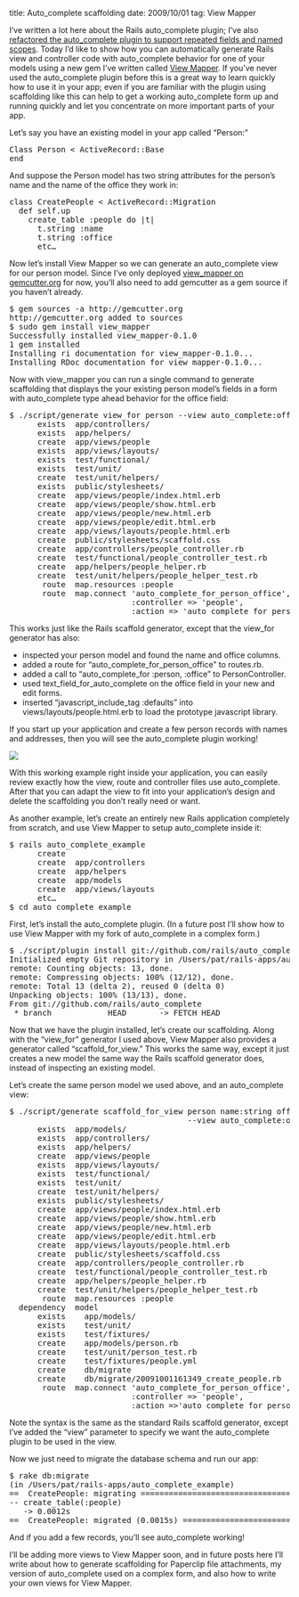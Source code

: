 title: Auto_complete scaffolding
date: 2009/10/01
tag: View Mapper

<p>I&rsquo;ve written a lot here about the Rails auto_complete plugin; I&rsquo;ve also <a href="http://patshaughnessy.net/repeated_auto_complete">refactored the auto_complete plugin to support repeated fields and named scopes</a>. Today I&rsquo;d like to show how you can automatically generate Rails view and controller code with auto_complete behavior for one of your models using a new gem I&rsquo;ve written called <a href="http://patshaughnessy.net/view_mapper">View Mapper</a>. If you&rsquo;ve never used the auto_complete plugin before this is a great way to learn quickly how to use it in your app; even if you are familiar with the plugin using scaffolding like this can help to get a working auto_complete form up and running quickly and let you concentrate on more important parts of your app.</p>
<p>Let&rsquo;s say you have an existing model in your app called &ldquo;Person:&rdquo;</p>
<pre>Class Person &lt; ActiveRecord::Base
end</pre>
<p>And suppose the Person model has two string attributes for the person&rsquo;s name and the name of the office they work in:</p>
<pre>class CreatePeople &lt; ActiveRecord::Migration
  def self.up
    create_table :people do |t|
      t.string :name
      t.string :office
      etc&hellip;</pre>
<p>Now let&rsquo;s install View Mapper so we can generate an auto_complete view for our person model. Since I&rsquo;ve only deployed <a href="http://gemcutter.org/gems/view_mapper">view_mapper on gemcutter.org</a> for now, you&rsquo;ll also need to add gemcutter as a gem source if you haven&rsquo;t already.</p>
<pre>$ gem sources -a http://gemcutter.org
http://gemcutter.org added to sources
$ sudo gem install view_mapper
Successfully installed view_mapper-0.1.0
1 gem installed
Installing ri documentation for view_mapper-0.1.0...
Installing RDoc documentation for view_mapper-0.1.0...</pre>
<p>Now with view_mapper you can run a single command to generate scaffolding that displays the your existing person model&rsquo;s fields in a form with auto_complete type ahead behavior for the office field:</p>
<pre>$ ./script/generate view_for person --view auto_complete:office
      exists  app/controllers/
      exists  app/helpers/
      create  app/views/people
      exists  app/views/layouts/
      exists  test/functional/
      exists  test/unit/
      create  test/unit/helpers/
      exists  public/stylesheets/
      create  app/views/people/index.html.erb
      create  app/views/people/show.html.erb
      create  app/views/people/new.html.erb
      create  app/views/people/edit.html.erb
      create  app/views/layouts/people.html.erb
      create  public/stylesheets/scaffold.css
      create  app/controllers/people_controller.rb
      create  test/functional/people_controller_test.rb
      create  app/helpers/people_helper.rb
      create  test/unit/helpers/people_helper_test.rb
       route  map.resources :people
       route  map.connect &#x27;auto_complete_for_person_office&#x27;,
                          :controller =&gt; &#x27;people&#x27;,
                          :action =&gt; &#x27;auto_complete_for_person_office&#x27;</pre>
<p>This works just like the Rails scaffold generator, except that the view_for generator has also:</p>
<ul>
  <li>inspected your person model and found the name and office columns.</li>
  <li>added a route for &ldquo;auto_complete_for_person_office&rdquo; to routes.rb.</li>
  <li>added a call to &ldquo;auto_complete_for :person, :office&rdquo; to PersonController.</li>
  <li>used text_field_for_auto_complete on the office field in your new and edit forms.</li>
  <li>inserted &ldquo;javascript_include_tag :defaults&rdquo; into views/layouts/people.html.erb to load the prototype javascript library.</li>
</ul>
<p>If you start up your application and create a few person records with names and addresses, then you will see the auto_complete plugin working!</p>
<p><img src="http://patshaughnessy.net/assets/2009/10/1/person-autocomplete.png"/></p>
<p>With this working example right inside your application, you can easily review exactly how the view, route and controller files use auto_complete. After that you can adapt the view to fit into your application&rsquo;s design and delete the scaffolding you don&rsquo;t really need or want.</p>
<p>As another example, let&rsquo;s create an entirely new Rails application completely from scratch, and use View Mapper to setup auto_complete inside it:</p>
<pre>$ rails auto_complete_example
      create  
      create  app/controllers
      create  app/helpers
      create  app/models
      create  app/views/layouts
      etc&hellip;
$ cd auto_complete_example</pre>
<p>First, let&rsquo;s install the auto_complete plugin. (In a future post I&rsquo;ll show how to use View Mapper with my fork of auto_complete in a complex form.)</p>
<pre>$ ./script/plugin install git://github.com/rails/auto_complete.git
Initialized empty Git repository in /Users/pat/rails-apps/auto_complete_example/vendor/plugins/auto_complete/.git/
remote: Counting objects: 13, done.
remote: Compressing objects: 100% (12/12), done.
remote: Total 13 (delta 2), reused 0 (delta 0)
Unpacking objects: 100% (13/13), done.
From git://github.com/rails/auto_complete
 * branch            HEAD       -&gt; FETCH_HEAD</pre>
<p>Now that we have the plugin installed, let&rsquo;s create our scaffolding. Along with the 
 &ldquo;view_for&rdquo; generator I used above, View Mapper also provides a generator called &ldquo;scaffold_for_view.&rdquo; This works the same way, except it just creates a new model the same way the Rails scaffold generator does, instead of inspecting an existing model.</p>
<p>Let&rsquo;s create the same person model we used above, and an auto_complete view:</p>
<pre>$ ./script/generate scaffold_for_view person name:string office:string
                                      --view auto_complete:office
      exists  app/models/
      exists  app/controllers/
      exists  app/helpers/
      create  app/views/people
      exists  app/views/layouts/
      exists  test/functional/
      exists  test/unit/
      create  test/unit/helpers/
      exists  public/stylesheets/
      create  app/views/people/index.html.erb
      create  app/views/people/show.html.erb
      create  app/views/people/new.html.erb
      create  app/views/people/edit.html.erb
      create  app/views/layouts/people.html.erb
      create  public/stylesheets/scaffold.css
      create  app/controllers/people_controller.rb
      create  test/functional/people_controller_test.rb
      create  app/helpers/people_helper.rb
      create  test/unit/helpers/people_helper_test.rb
       route  map.resources :people
  dependency  model
      exists    app/models/
      exists    test/unit/
      exists    test/fixtures/
      create    app/models/person.rb
      create    test/unit/person_test.rb
      create    test/fixtures/people.yml
      create    db/migrate
      create    db/migrate/20091001161349_create_people.rb
       route  map.connect &#x27;auto_complete_for_person_office&#x27;,
                          :controller =&gt; &#x27;people&#x27;,
                          :action =&gt;&#x27;auto_complete_for_person_office&#x27;</pre>
<p>Note the syntax is the same as the standard Rails scaffold generator, except I&rsquo;ve added the &ldquo;view&rdquo; parameter to specify we want the auto_complete plugin to be used in the view.</p>
<p>Now we just need to migrate the database schema and run our app:</p>
<pre>$ rake db:migrate
(in /Users/pat/rails-apps/auto_complete_example)
==  CreatePeople: migrating ===================================================
-- create_table(:people)
   -&gt; 0.0012s
==  CreatePeople: migrated (0.0015s) ==========================================</pre>
<p>And if you add a few records, you&rsquo;ll see auto_complete working!</p>
<p>I&rsquo;ll be adding more views to View Mapper soon, and in future posts here I&rsquo;ll write about how to generate scaffolding for Paperclip file attachments, my version of auto_complete used on a complex form, and also how to write your own views for View Mapper.</p>
